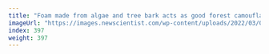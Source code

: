 ```yaml
---
title: "Foam made from algae and tree bark acts as good forest camouflage"
imageUrl: "https://images.newscientist.com/wp-content/uploads/2022/03/03112544/SEI_91299698.jpg?width=600"
index: 397
weight: 397
---
```

